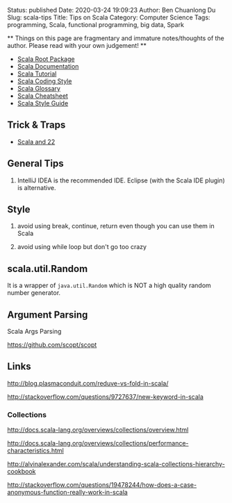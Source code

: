 Status: published
Date: 2020-03-24 19:09:23
Author: Ben Chuanlong Du
Slug: scala-tips
Title: Tips on Scala
Category: Computer Science
Tags: programming, Scala, functional programming, big data, Spark

**
Things on this page are
fragmentary and immature notes/thoughts of the author.
Please read with your own judgement!
**

- [Scala Root Package](http://www.scala-lang.org/api/current/#package)
- [Scala Documentation](http://docs.scala-lang.org/index.html)
- [Scala Tutorial](http://docs.scala-lang.org/tutorials/)
- [Scala Coding Style](http://docs.scala-lang.org/style/)
- [Scala Glossary](http://docs.scala-lang.org/glossary/)
- [Scala Cheatsheet](http://docs.scala-lang.org/cheatsheets/)
- [Scala Style Guide](https://github.com/databricks/scala-style-guide)

## Trick & Traps 

- [Scala and 22](https://underscore.io/blog/posts/2016/10/11/twenty-two.html)

## General Tips

1. IntelliJ IDEA is the recommended IDE.
    Eclipse (with the Scala IDE plugin) is alternative.

## Style

1. avoid using break, continue, return even though you can use them in Scala

2. avoid using while loop but don't go too crazy

## scala.util.Random

It is a wrapper of `java.util.Random` which is NOT a high quality random number generator.

## Argument Parsing


Scala Args Parsing 

https://github.com/scopt/scopt


## Links

http://blog.plasmaconduit.com/reduve-vs-fold-in-scala/

http://stackoverflow.com/questions/9727637/new-keyword-in-scala

### Collections

http://docs.scala-lang.org/overviews/collections/overview.html

http://docs.scala-lang.org/overviews/collections/performance-characteristics.html

http://alvinalexander.com/scala/understanding-scala-collections-hierarchy-cookbook

http://stackoverflow.com/questions/19478244/how-does-a-case-anonymous-function-really-work-in-scala
